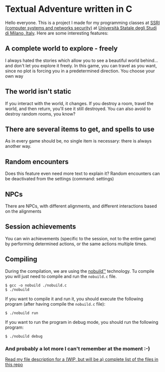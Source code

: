 # Textual Adventure written in C
Hello everyone. This is a project I made for my programming classes at [SSRI (computer systems and networks security)](https://www.unimi.it/en/education/computer-systems-and-networks-security) at [Università Statale degli Studi di Milano, Italy](https://www.unimi.it/en).
Here are some interesting features:
## A complete world to explore - freely
I always hated the stories which allow you to see a beautiful world behind... and don't let you explore it freely. In this game, you can travel as you want, since no plot is forcing you in a predetermined direction. You choose your own way
## The world isn't static
If you interact with the world, it changes. If you destroy a room, travel the world, and then return, you'll see it still destroyed. You can also avoid to destroy random rooms, you know?
## There are several items to get, and spells to use
As in every game should be, no single item is necessary: there is always another way.
## Random encounters
Does this feature even need more text to explain it? Random encounters can be deactivated from the settings (command: settings)
## NPCs
There are NPCs, with different alignments, and different interactions based on the alignments
## Session achievements
You can win achievements (specific to the session, not to the entire game) by performing determined actions, or the same actions multiple times.
## Compiling
During the compilation, we are using the [nobuild™](https://www.github.com/tsoding/nobuild) technology.
Tu compile you will just need to compile and run the ```nobuild.c``` file.
```shell
$ gcc -o nobuild ./nobuild.c
$ ./nobuild
```
If you want to compile it and run it, you should execute the following program (after having compile the ```nobuild.c``` file):
```shell
$ ./nobuild run
```
If you want to run the program in debug mode, you should run the following program:
```shell
$ ./nobuild debug
```
### And probably a lot more I can't remember at the moment :-)  
[Read my file description for a (WIP, but will be a) complete list of the files in this repo](https://github.com/S-Mancl/textual-adventure-C/blob/main/FILES.md)
